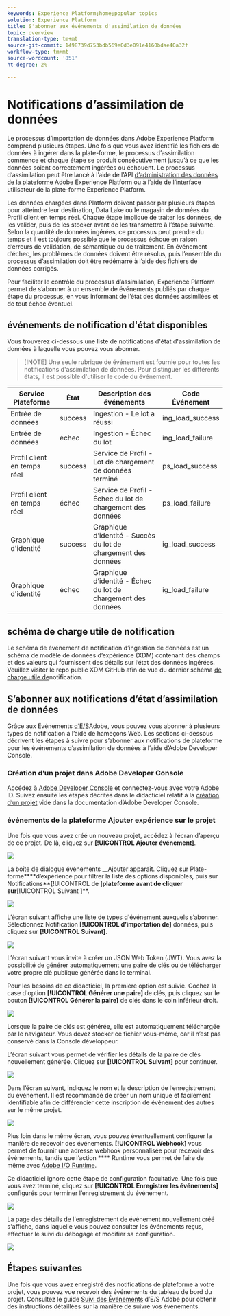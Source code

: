 ```yaml
---
keywords: Experience Platform;home;popular topics
solution: Experience Platform
title: S'abonner aux événements d'assimilation de données
topic: overview
translation-type: tm+mt
source-git-commit: 1498739d753bdb569e0d3e091e4160bdae40a32f
workflow-type: tm+mt
source-wordcount: '851'
ht-degree: 2%

---
```



# Notifications d’assimilation de données

Le processus d’importation de données dans Adobe Experience Platform comprend plusieurs étapes. Une fois que vous avez identifié les fichiers de données à ingérer dans la plate-forme, le processus d’assimilation commence et chaque étape se produit consécutivement jusqu’à ce que les données soient correctement ingérées ou échouent. Le processus d’assimilation peut être lancé à l’aide de l’API [d’administration des données de la plateforme](https://www.adobe.io/apis/experienceplatform/home/api-reference.html#!acpdr/swagger-specs/ingest-api.yaml) Adobe Experience Platform ou à l’aide de l’interface utilisateur de la plate-forme Experience Platform.

Les données chargées dans Platform doivent passer par plusieurs étapes pour atteindre leur destination, Data Lake ou le magasin de données du Profil client en temps réel. Chaque étape implique de traiter les données, de les valider, puis de les stocker avant de les transmettre à l’étape suivante. Selon la quantité de données ingérées, ce processus peut prendre du temps et il est toujours possible que le processus échoue en raison d’erreurs de validation, de sémantique ou de traitement. En événement d’échec, les problèmes de données doivent être résolus, puis l’ensemble du processus d’assimilation doit être redémarré à l’aide des fichiers de données corrigés.

Pour faciliter le contrôle du processus d’assimilation, Experience Platform permet de s’abonner à un ensemble de événements publiés par chaque étape du processus, en vous informant de l’état des données assimilées et de tout échec éventuel.

## événements de notification d&#39;état disponibles

Vous trouverez ci-dessous une liste de notifications d&#39;état d&#39;assimilation de données à laquelle vous pouvez vous abonner.

>[!NOTE] Une seule rubrique de événement est fournie pour toutes les notifications d&#39;assimilation de données. Pour distinguer les différents états, il est possible d&#39;utiliser le code du événement.

| Service Plateforme | État | Description des événements | Code Événement |
| ---------------- | ------ | ----------------- | ---------- |
| Entrée de données | success | Ingestion - Le lot a réussi | ing_load_success |
| Entrée de données | échec | Ingestion - Échec du lot | ing_load_failure |
| Profil client en temps réel | success | Service de Profil - Lot de chargement de données terminé | ps_load_success |
| Profil client en temps réel | échec | Service de Profil - Échec du lot de chargement des données | ps_load_failure |
| Graphique d&#39;identité | success | Graphique d’identité - Succès du lot de chargement des données | ig_load_success |
| Graphique d&#39;identité | échec | Graphique d’identité - Échec du lot de chargement des données | ig_load_failure |

## schéma de charge utile de notification

Le schéma de événement de notification d’ingestion de données est un schéma de modèle de données d’expérience (XDM) contenant des champs et des valeurs qui fournissent des détails sur l’état des données ingérées. Veuillez visiter le repo public XDM GitHub afin de vue du dernier schéma [de charge utile de](https://github.com/adobe/xdm/blob/master/schemas/common/notifications/ingestion.schema.json)notification.

## S’abonner aux notifications d’état d’assimilation de données

Grâce aux Événements [d’E/S](https://www.adobe.io/apis/experienceplatform/events.html)Adobe, vous pouvez vous abonner à plusieurs types de notification à l’aide de hameçons Web. Les sections ci-dessous décrivent les étapes à suivre pour s’abonner aux notifications de plateforme pour les événements d’assimilation de données à l’aide d’Adobe Developer Console.

### Création d’un projet dans Adobe Developer Console

Accédez à [Adobe Developer Console](https://www.adobe.com/go/devs_console_ui) et connectez-vous avec votre Adobe ID. Suivez ensuite les étapes décrites dans le didacticiel relatif à la [création d’un projet](https://www.adobe.io/apis/experienceplatform/console/docs.html#!AdobeDocs/adobeio-console/master/projects-empty.md) vide dans la documentation d’Adobe Developer Console.

### événements de la plateforme Ajouter expérience sur le projet

Une fois que vous avez créé un nouveau projet, accédez à l’écran d’aperçu de ce projet. De là, cliquez sur **[!UICONTROL Ajouter événement]**.

![](../images/quality/subscribe-events/add-event-button.png)

La boîte de dialogue événements __Ajouter apparaît. Cliquez sur Plate-forme****d’expérience pour filtrer la liste des options disponibles, puis sur Notifications**[!UICONTROL  de ]**plateforme avant de cliquer sur**[!UICONTROL  Suivant ]**.

![](../images/quality/subscribe-events/select-platform-events.png)

L’écran suivant affiche une liste de types d&#39;événement auxquels s’abonner. Sélectionnez Notification **[!UICONTROL d’importation de]** données, puis cliquez sur **[!UICONTROL Suivant]**.

![](../images/quality/subscribe-events/choose-event-subscriptions.png)

L’écran suivant vous invite à créer un JSON Web Token (JWT). Vous avez la possibilité de générer automatiquement une paire de clés ou de télécharger votre propre clé publique générée dans le terminal.

Pour les besoins de ce didacticiel, la première option est suivie. Cochez la case d&#39;option **[!UICONTROL Générer une paire]** de clés, puis cliquez sur le bouton **[!UICONTROL Générer la paire]** de clés dans le coin inférieur droit.

![](../images/quality/subscribe-events/generate-keypair.png)

Lorsque la paire de clés est générée, elle est automatiquement téléchargée par le navigateur. Vous devez stocker ce fichier vous-même, car il n’est pas conservé dans la Console développeur.

L’écran suivant vous permet de vérifier les détails de la paire de clés nouvellement générée. Cliquez sur **[!UICONTROL Suivant]** pour continuer.

![](../images/quality/subscribe-events/keypair-generated.png)

Dans l’écran suivant, indiquez le nom et la description de l’enregistrement du événement. Il est recommandé de créer un nom unique et facilement identifiable afin de différencier cette inscription de événement des autres sur le même projet.

![](../images/quality/subscribe-events/registration-details.png)

Plus loin dans le même écran, vous pouvez éventuellement configurer la manière de recevoir des événements. **[!UICONTROL Webhook]** vous permet de fournir une adresse webhook personnalisée pour recevoir des événements, tandis que l’action **** Runtime vous permet de faire de même avec [Adobe I/O Runtime](https://www.adobe.io/apis/experienceplatform/runtime/docs.html).

Ce didacticiel ignore cette étape de configuration facultative. Une fois que vous avez terminé, cliquez sur **[!UICONTROL Enregistrer les événements]** configurés pour terminer l’enregistrement du événement.

![](../images/quality/subscribe-events/receive-events.png)

La page des détails de l&#39;enregistrement de événement nouvellement créé s&#39;affiche, dans laquelle vous pouvez consulter les événements reçus, effectuer le suivi du débogage et modifier sa configuration.

![](../images/quality/subscribe-events/registration-complete.png)

## Étapes suivantes

Une fois que vous avez enregistré des notifications de plateforme à votre projet, vous pouvez vue recevoir des événements du tableau de bord du projet. Consultez le guide [Suivi des Événements](https://www.adobe.io/apis/experienceplatform/events/docs.html#!adobedocs/adobeio-events/master/support/tracing.md) d’E/S Adobe pour obtenir des instructions détaillées sur la manière de suivre vos événements.
